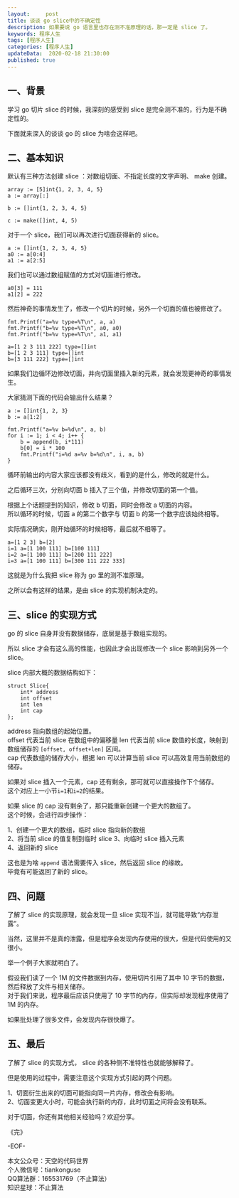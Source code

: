 ```yaml
---   
layout:     post  
title: 谈谈 go slice中的不确定性  
description: 如果要说 go 语言里也存在测不准原理的话，那一定是 slice 了。   
keywords: 程序人生  
tags: [程序人生]    
categories: [程序人生]  
updateData:  2020-02-18 21:30:00  
published: true  
---  
```



## 一、背景  


学习 go 切片 slice 的时候，我深刻的感受到 slice 是完全测不准的，行为是不确定性的。  


下面就来深入的谈谈 go 的 slice 为啥会这样吧。  


## 二、基本知识  


默认有三种方法创建 slice ：对数组切面、不指定长度的文字声明、 make 创建。  


```
array := [5]int{1, 2, 3, 4, 5}
a := array[:]

b := []int{1, 2, 3, 4, 5}

c := make([]int, 4, 5)
```


对于一个 slice，我们可以再次进行切面获得新的 slice。  


```
a := []int{1, 2, 3, 4, 5}
a0 := a[0:4]
a1 := a[2:5]
```


我们也可以通过数组赋值的方式对切面进行修改。  


```
a0[3] = 111
a1[2] = 222
```

然后神奇的事情发生了，修改一个切片的时候，另外一个切面的值也被修改了。  


```
fmt.Printf("a=%v type=%T\n", a, a)
fmt.Printf("b=%v type=%T\n", a0, a0)
fmt.Printf("b=%v type=%T\n", a1, a1)

a=[1 2 3 111 222] type=[]int
b=[1 2 3 111] type=[]int
b=[3 111 222] type=[]int
```


如果我们边循环边修改切面，并向切面里插入新的元素，就会发现更神奇的事情发生。  


大家猜测下面的代码会输出什么结果？  



```
a := []int{1, 2, 3}
b := a[1:2]

fmt.Printf("a=%v b=%d\n", a, b)
for i := 1; i < 4; i++ {
    b = append(b, i*111)
    b[0] = i * 100
    fmt.Printf("i=%d a=%v b=%d\n", i, a, b)
}
```


循环前输出的内容大家应该都没有歧义，看到的是什么，修改的就是什么。  


之后循环三次，分别向切面 b 插入了三个值，并修改切面的第一个值。  


根据上个话题提到的知识，修改 b 切面，同时会修改 a 切面的内容。  
所以循环的时候，切面 a 的第二个数字与 切面 b 的第一个数字应该始终相等。  


实际情况确实，刚开始循环的时候相等，最后就不相等了。  


```
a=[1 2 3] b=[2]
i=1 a=[1 100 111] b=[100 111]
i=2 a=[1 100 111] b=[200 111 222]
i=3 a=[1 100 111] b=[300 111 222 333]
```


这就是为什么我把 slice 称为 go 里的测不准原理。  


之所以会有这样的结果，是由 slice 的实现机制决定的。  


## 三、slice 的实现方式  


go 的 slice 自身并没有数据储存，底层是基于数组实现的。  


所以 slice 才会有这么高的性能，也因此才会出现修改一个 slice 影响到另外一个 slice。  


slice 内部大概的数据结构如下：  


```
struct Slice{
    int* address
    int offset 
    int len
    int cap
};
```

address 指向数组的起始位置。  
offset 代表当前 slice 在数组中的偏移量
len 代表当前 slice 数值的长度，映射到数组储存的 `[offset, offset+len]` 区间。  
cap 代表数组的储存大小，根据 len 可以计算当前 slice 可以高效复用当前数组的储存。  


如果对 slice 插入一个元素，cap 还有剩余，那可就可以直接操作下个储存。  
这个对应上一小节`i=1`和`i=2`的结果。  


如果 slice 的 cap 没有剩余了，那只能重新创建一个更大的数组了。  
这个时候，会进行四步操作：  


1、创建一个更大的数组，临时 slice 指向新的数组  
2、将当前 slice 的值复制到临时 slice
3、向临时 slice 插入元素  
4、返回新的 slice


这也是为啥 `append` 语法需要传入 slice，然后返回 slice 的缘故。  
毕竟有可能返回了新的 slice。  


## 四、问题  


了解了 slice 的实现原理，就会发现一旦 slice 实现不当，就可能导致“内存泄露”。  


当然，这里并不是真的泄露，但是程序会发现内存使用的很大，但是代码使用的又很小。  



举一个例子大家就明白了。  


假设我们读了一个 1M 的文件数据到内存，使用切片引用了其中 10 字节的数据，然后释放了文件与相关储存。  
对于我们来说，程序最后应该只使用了 10 字节的内存，但实际却发现程序使用了 1M 的内存。  


如果批处理了很多文件，会发现内存很快爆了。  


## 五、最后  


了解了 slice 的实现方式， slice 的各种侧不准特性也就能够解释了。  


但是使用的过程中，需要注意这个实现方式引起的两个问题。  


1、切面衍生出来的切面可能指向同一片内存，修改会有影响。  
2、切面变更大小时，可能会执行新的内存，此时切面之间将会没有联系。  


对于切面，你还有其他相关经验吗？欢迎分享。  




《完》  


-EOF-  



本文公众号：天空的代码世界  
个人微信号：tiankonguse  
QQ算法群：165531769（不止算法）  
知识星球：不止算法  

